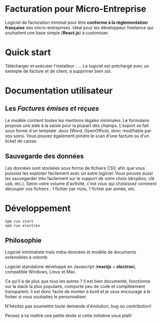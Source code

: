 # Facturation pour Micro-Entreprise

Logiciel de facturation minimal pour être **conforme à la réglementation française** des micro-entreprises.
Idéal pour les développeur freelance qui souhaitent une base simple (**React.js**) à customiser.

# Quick start

Télécharger et exécuter l'installeur : ...
Le logiciel est préchargé avec un exemple de facture et de client, à supprimer bien sûr.

# Documentation utilisateur

## Les _Factures émises et reçues_ 

Le modèle contient toutes les mentions légales minimales.
Le formulaire propose une aide à la saisie pour la plupart des champs.
L'export se fait sous forme d'un template .docx (Word, OpenOffice), donc modifiable par vos soins.
Vous pouvez également joindre le scan d'une facture ou d'un ticket de caisse.

## Sauvegarde des données

Les données sont stockées sous forme de fichiers CSV, afin que vous puissiez les exploiter facilement avec un autre logiciel.
Vous pouvez aussi les sauvegarder très facilement sur le support de votre choix (dropbox, clé usb, etc.).
Selon votre volume d'activité, c'est vous qui choisissez comment découper vos fichiers : 1 fichier par mois, 1 fichier par année, etc.


# Développement
```
npm run start
npm run electron
```

## Philosophie

Logiciel minimaliste mais méta-données et modèle de documents extensibles à volonté.

Logiciel standalone développé en Javascript (**reactjs** + **electron**), compatible Windows, Linux et Mac.

Ce qu'il a de plus que tous les autres ? Il est bien documenté, fonctionne sur la stack la plus populaire, comporte peu de code et complètement transparent. Il est donc facile de monter à bord et je vous encourage à le forker si vous souhaitez le personnaliser. 

N'hésitez pas soumettre toute demande d'évolution, bug ou contribution! 

Pensez à lui mettre une petite étoile si cette initiative vous plaît!



